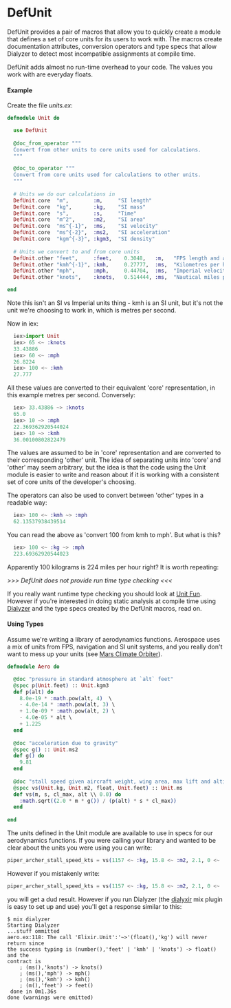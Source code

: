 # DefUnit

DefUnit provides a pair of macros that allow you to quickly create a module that
defines a set of core units for its users to work with. The macros
create documentation attributes, conversion operators and type specs that allow
Dialyzer to detect most incompatible assignments at compile time.

DefUnit adds almost no run-time overhead to your code. The values you work with
are everyday floats.

#### Example

Create the file _units.ex_:

```elixir
defmodule Unit do

  use DefUnit
  
  @doc_from_operator """
  Convert from other units to core units used for calculations.
  """

  @doc_to_operator """
  Convert from core units used for calculations to other units.
  """
  
  # Units we do our calculations in
  DefUnit.core  "m",        :m,     "SI length"
  DefUnit.core  "kg",       :kg,    "SI mass"
  DefUnit.core  "s",        :s,     "Time"
  DefUnit.core  "m^2",      :m2,    "SI area"
  DefUnit.core  "ms^{-1}",  :ms,    "SI velocity"
  DefUnit.core  "ms^{-2}",  :ms2,   "SI acceleration"
  DefUnit.core  "kgm^{-3}", :kgm3,  "SI density"
  
  # Units we convert to and from core units
  DefUnit.other "feet",     :feet,    0.3048,   :m,   "FPS length and altitude"
  DefUnit.other "kmh^{-1}", :kmh,     0.27777,  :ms,  "Kilometres per hour"
  DefUnit.other "mph",      :mph,     0.44704,  :ms,  "Imperial velocity"
  DefUnit.other "knots",    :knots,   0.514444, :ms,  "Nautical miles per hour"

end
```

Note this isn't an SI vs Imperial units thing - kmh is an SI unit, but it's not the
unit we're choosing to work in, which is metres per second.

Now in iex:

```elixir
  iex>import Unit
  iex> 65 <~ :knots
  33.43886
  iex> 60 <~ :mph
  26.8224
  iex> 100 <~ :kmh
  27.777
```

All these values are converted to their equivalent 'core' representation, in this
example metres per second. Conversely:

```elixir  
  iex> 33.43886 ~> :knots
  65.0
  iex> 10 ~> :mph
  22.369362920544024
  iex> 10 ~> :kmh
  36.00100802822479
```

The values are assumed to be in 'core' representation and are converted to their
corresponding 'other' unit. The idea of separating units into 'core' and 'other' may
seem arbitrary, but the idea is that the code using the Unit module is easier to
write and reason about if it is working with a consistent set of core units of the 
developer's choosing.

The operators can also be used to convert between 'other' types in a readable way:

```elixir
  iex> 100 <~ :kmh ~> :mph
  62.13537938439514
```

You can read the above as 'convert 100 from kmh to mph'. But what is this?

```elixir
  iex> 100 <~ :kg ~> :mph
  223.69362920544023
```

Apparently 100 kilograms is 224 miles per hour right? It is worth repeating:

_>>> DefUnit does not provide run time type checking <<<_

If you really want runtime type checking you should look at 
[Unit Fun](https://hex.pm/packages/unit_fun). However if you're interested in
doing static analysis at compile time using [Dialyzer](http://erlang.org/doc/man/dialyzer.html) and the type specs
created by the DefUnit macros, read on.

#### Using Types

Assume we're writing a library of aerodynamics functions. Aerospace uses a mix of units
from FPS, navigation and SI unit systems, and you really don't want to mess up your units
(see [Mars Climate Orbiter](http://www.wired.com/2010/11/1110mars-climate-observer-report/)).

```elixir
defmodule Aero do

  @doc "pressure in standard atmosphere at `alt` feet"
  @spec p(Unit.feet) :: Unit.kgm3
  def p(alt) do
    8.0e-19 * :math.pow(alt, 4)  \
    - 4.0e-14 * :math.pow(alt, 3) \
    + 1.0e-09 * :math.pow(alt, 2) \
    - 4.0e-05 * alt \
    + 1.225
  end
  
  @doc "acceleration due to gravity"
  @spec g() :: Unit.ms2
  def g() do
    9.81
  end
  
  @doc "stall speed given aircraft weight, wing area, max lift and altitude"
  @spec vs(Unit.kg, Unit.m2, float, Unit.feet) :: Unit.ms
  def vs(m, s, cl_max, alt \\ 0.0) do
    :math.sqrt((2.0 * m * g()) / (p(alt) * s * cl_max))
  end
  
end
```

The units defined in the Unit module are available to use in specs for our
aerodynamics functions. If you were calling your library and wanted to be clear
about the units you were using you can write:

```elixir
piper_archer_stall_speed_kts = vs(1157 <~ :kg, 15.8 <~ :m2, 2.1, 0 <~ :feet) ~> :knots
```

However if you mistakenly write:

```elixir
piper_archer_stall_speed_kts = vs(1157 <~ :kg, 15.8 <~ :m2, 2.1, 0 <~ :feet) ~> :kg
```

you will get a dud result. However if you run Dialyzer (the
[dialyxir](https://hex.pm/packages/dialyxir) mix plugin is easy to set up and
use) you'll get a response similar to this:

```
$ mix dialyzer
Starting Dialyzer
...stuff ommitted
aero.ex:118: The call 'Elixir.Unit':'~>'(float(),'kg') will never return since
the success typing is (number(),'feet' | 'kmh' | 'knots') -> float() and the
contract is 
    ; (ms(),'knots') -> knots()
    ; (ms(),'mph') -> mph()
    ; (ms(),'kmh') -> kmh()
    ; (m(),'feet') -> feet()
 done in 0m1.36s
done (warnings were emitted)
```